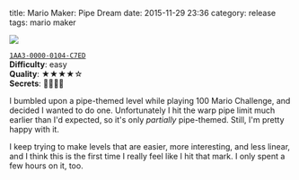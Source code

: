title: Mario Maker: Pipe Dream
date: 2015-11-29 23:36
category: release
tags: mario maker

<div class="prose-full-illustration">
<img src="/dev/media/mario-maker/pipe-dream.jpg">
</div>

[`1AA3-0000-0104-C7ED`](https://supermariomakerbookmark.nintendo.net/courses/1AA3-0000-0104-C7ED)  
**Difficulty**: easy  
**Quality**: ★★★★☆  
**Secrets**: 🍄🍄🍄🍄

I bumbled upon a pipe-themed level while playing 100 Mario Challenge, and decided I wanted to do one.  Unfortunately I hit the warp pipe limit much earlier than I'd expected, so it's only _partially_ pipe-themed.  Still, I'm pretty happy with it.

I keep trying to make levels that are easier, more interesting, and less linear, and I think this is the first time I really feel like I hit that mark.  I only spent a few hours on it, too.
